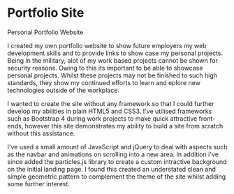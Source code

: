 # Portfolio Site

Personal Portfolio Website

I created my own portfolio website to show future employers my web development skills and to provide links to show case my personal projects. Being in the military, alot of my work based projects cannot be shown for security reasons. Owing to this its important to be able to showcase personal projects. Whilst these projects may not be finished to such high standards, they show my continued efforts to learn and eplore new technologies outside of the workplace.

I wanted to create the site without any framework so that I could further develop my abilities in plain HTML5 and CSS3. I've utilised frameworks such as Bootstrap 4 during work projects to make quick attractive front-ends, however this site demonstrates my ability to build a site from scratch without this assistance. 

I've used a small amount of JavaScript and jQuery to deal with aspects such as the navbar and animations on scrolling into a new area. In addition i've since added the particles.js library to create a custom intractive background on the initial landing page. I found this created an understated clean and simple geometric pattern to complement the theme of the site whilst adding some further interest.
